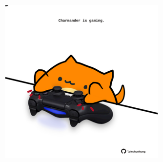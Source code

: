 <!-- built at 17/05/2024, 12:00:46 UTC -->
<p align="center">
  <img width="500" height="500" src="./ReadmeImage.svg">
</p>

